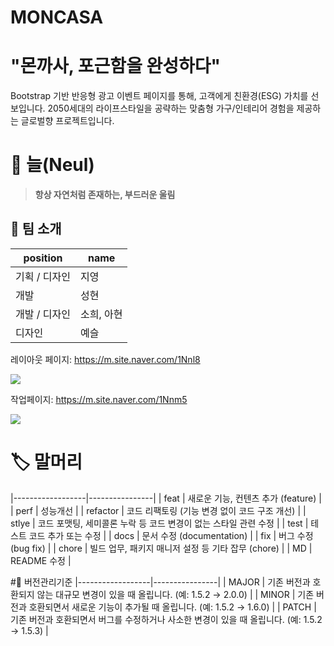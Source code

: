 # MONCASA
# "몬까사, 포근함을 완성하다"
Bootstrap 기반 반응형 광고 이벤트 페이지를 통해, 고객에게 친환경(ESG) 가치를 선보입니다.
2050세대의 라이프스타일을 공략하는 맞춤형 가구/인테리어 경험을 제공하는 글로벌향 프로젝트입니다.

# 🌿 늘(Neul)
> **항상 자연처럼 존재하는, 부드러운 울림** 

## 💫 팀 소개
| position | name |
|------------------|----------------|
| 기획 / 디자인 | 지영 |
| 개발 | 성현 |
| 개발 / 디자인 | 소희, 아현 |
| 디자인 | 예슬 |

레이아웃 페이지: https://m.site.naver.com/1Nnl8

<img src="https://mun-sunghyun.github.io/moncasa_signature_webapp/infor/layout.png">

작업페이지: https://m.site.naver.com/1Nnm5

<img src="https://mun-sunghyun.github.io/moncasa_signature_webapp/infor/UXUI.png">

# 🏷️ 말머리
|------------------|----------------|
| feat | 새로운 기능, 컨텐츠 추가 (feature) |
| perf | 성능개선 |
| refactor | 코드 리팩토링 (기능 변경 없이 코드 구조 개선) |
| stlye | 코드 포맷팅, 세미콜론 누락 등 코드 변경이 없는 스타일 관련 수정 |
| test | 테스트 코드 추가 또는 수정 |
| docs | 문서 수정 (documentation) |
| fix | 버그 수정 (bug fix) |
| chore | 빌드 업무, 패키지 매니저 설정 등 기타 잡무 (chore) |
| MD | README 수정 |

#📌 버전관리기준
|------------------|----------------|
| MAJOR | 기존 버전과 호환되지 않는 대규모 변경이 있을 때 올립니다. (예: 1.5.2 → 2.0.0) |
| MINOR | 기존 버전과 호환되면서 새로운 기능이 추가될 때 올립니다. (예: 1.5.2 → 1.6.0) |
| PATCH | 기존 버전과 호환되면서 버그를 수정하거나 사소한 변경이 있을 때 올립니다. (예: 1.5.2 → 1.5.3) |